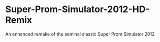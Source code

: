 Super-Prom-Simulator-2012-HD-Remix
==================================

An enhanced remake of the seminal classic Super Prom Simulator 2012
